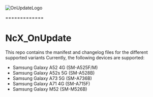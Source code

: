 ![OnUpdateLogo](https://raw.githubusercontent.com/ShaDisNX255/OnUpdate/a52q/img/icon.png)

=============

# NcX_OnUpdate

This repo contains the manifest and changelog files for the different supported variants
Currently, the following devices are supported:
- Samsung Galaxy A52 4G (SM-A525F/M)
- Samsung Galaxy A52s 5G (SM-A528B)
- Samsung Galaxy A73 5G (SM-A736B)
- Samsung Galaxy A71 4G (SM-A715F)
- Samsung Galaxy M52 (SM-M526B)
